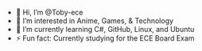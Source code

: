 - 👋 Hi, I’m @Toby-ece
- 👀 I’m interested in Anime, Games, & Technology
- 🌱 I’m currently learning C#, GitHub, Linux, and Ubuntu
- ⚡ Fun fact: Currently studying for the ECE Board Exam


<!---
Toby-ece/Toby-ece is a ✨ special ✨ repository because its `README.md` (this file) appears on your GitHub profile.
You can click the Preview link to take a look at your changes.
--->
